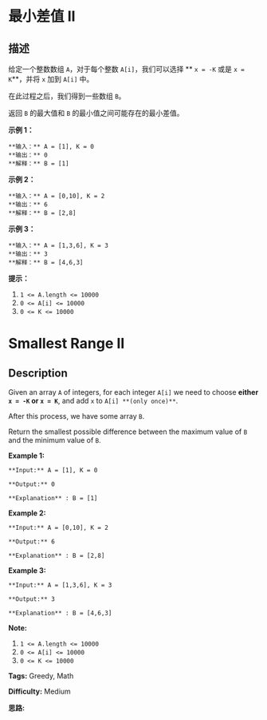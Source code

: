 # 最小差值 II

## 描述

给定一个整数数组 `A`，对于每个整数 `A[i]`，我们可以选择 ** `x = -K` 或是 `x = K`**，并将 `x` 加到 `A[i]` 中。

在此过程之后，我们得到一些数组 `B`。

返回 `B` 的最大值和 `B` 的最小值之间可能存在的最小差值。



**示例 1：**

    
    
    **输入：** A = [1], K = 0
    **输出：** 0
    **解释：** B = [1]
    

**示例 2：**

    
    
    **输入：** A = [0,10], K = 2
    **输出：** 6
    **解释：** B = [2,8]
    

**示例 3：**

    
    
    **输入：** A = [1,3,6], K = 3
    **输出：** 3
    **解释：** B = [4,6,3]
    



**提示：**

  1. `1 <= A.length <= 10000`
  2. `0 <= A[i] <= 10000`
  3. `0 <= K <= 10000`



# Smallest Range II

## Description



Given an array `A` of integers, for each integer `A[i]` we need to choose **either  `x = -K` or `x = K`**, and add `x` to `A[i] **(only once)**`.

After this process, we have some array `B`.

Return the smallest possible difference between the maximum value of `B` and the minimum value of `B`.



**Example 1:**

    
    
    **Input:** A = [1], K = 0
    **Output:** 0
    **Explanation** : B = [1]
    

**Example 2:**

    
    
    **Input:** A = [0,10], K = 2
    **Output:** 6
    **Explanation** : B = [2,8]
    

**Example 3:**

    
    
    **Input:** A = [1,3,6], K = 3
    **Output:** 3
    **Explanation** : B = [4,6,3]
    



**Note:**

  1. `1 <= A.length <= 10000`
  2. `0 <= A[i] <= 10000`
  3. `0 <= K <= 10000`


**Tags:** Greedy, Math

**Difficulty:** Medium

**思路:**
